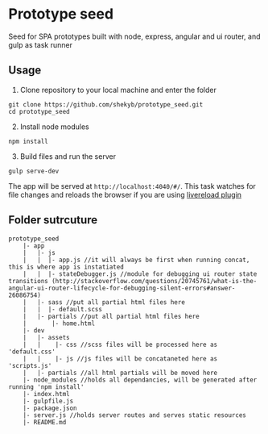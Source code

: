 # Prototype seed

Seed for SPA prototypes built with node, express, angular and ui router, and gulp as task runner

## Usage

1. Clone repository to your local machine and enter the folder
```
git clone https://github.com/shekyb/prototype_seed.git
cd prototype_seed
```
2. Install node modules
```
npm install
```
3. Build files and run the server
```
gulp serve-dev
```
The app will be served at `http://localhost:4040/#/`. This task watches for file changes and reloads the browser if you are using [livereload plugin](http://help.livereload.com/kb/general-use/browser-extensions)

## Folder sutrcuture
```
prototype_seed
	|- app
	|   |- js 
	|   |  |- app.js //it will always be first when running concat, this is where app is instatiated
	|   |  |- stateDebugger.js //module for debugging ui router state transitions (http://stackoverflow.com/questions/20745761/what-is-the-angular-ui-router-lifecycle-for-debugging-silent-errors#answer-26086754)
	|   |- sass //put all partial html files here
	|   |  |- default.scss 
	|   |- partials //put all partial html files here
	|       |- home.html
	|- dev
	|   |- assets
	|   |	 |- css //scss files will be processed here as 'default.css'
	|   |	 |- js //js files will be concataneted here as 'scripts.js'
	|   |- partials //all html partials will be moved here
	|- node_modules //holds all dependancies, will be generated after running 'npm install'
	|- index.html
	|- gulpfile.js
	|- package.json
	|- server.js //holds server routes and serves static resources
	|- README.md
```
